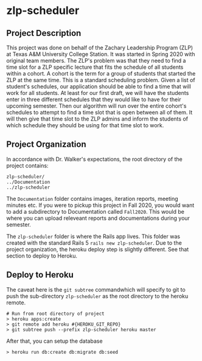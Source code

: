 # zlp-scheduler

## Project Description

This project was done on behalf of the Zachary Leadership Program (ZLP) at Texas A&M University College Station. It was started in Spring 2020 with original team members. The ZLP's problem was that they need to find a time slot for a ZLP specific lecture that fits the schedule of all students within a cohort. A cohort is the term for a group of students that started the ZLP at the same time. This is a standard scheduling problem. Given a list of student's schedules, our application should be able to find a time that will work for all students. At least for our first draft, we will have the students enter in three different schedules that they would like to have for their upcoming semester. Then our algorithm will run over the entire cohort's schedules to attempt to find a time slot that is open between all of them. It will then give that time slot to the ZLP admins and inform the students of which schedule they should be using for that time slot to work.

## Project Organization

In accordance with Dr. Walker's expectations, the root directory of the project contains:
```
zlp-scheduler/
../Documentation
../zlp-scheduler
```
The `Documentation` folder contains images, iteration reports, meeting minutes etc. If you were to pickup this project in Fall 2020, you would want to add a subdirectory to Documentation called `Fall2020`. This would be where you can upload releveant reports and documentations during your semester.

The `zlp-scheduler` folder is where the Rails app lives. This folder was created with the standard Rails 5 `rails new zlp-scheduler`. Due to the project organization, the heroku deploy step is slightly different. See that section to deploy to Heroku.

## Deploy to Heroku

The caveat here is the `git subtree` commandwhich will specify to git to push the sub-directory `zlp-scheduler` as the root directory to the heroku remote.

```
# Run from root directory of project
> heroku apps:create
> git remote add heroku #{HEROKU_GIT_REPO}
> git subtree push --prefix zlp-scheduler heroku master
```

After that, you can setup the database
```
> heroku run db:create db:migrate db:seed
```
